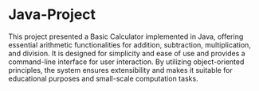 # Java-Project

This project presented a Basic Calculator implemented in Java, offering essential arithmetic
functionalities for addition, subtraction, multiplication, and division. It is designed for simplicity and
ease of use and provides a command-line interface for user interaction. By utilizing object-oriented
principles, the system ensures extensibility and makes it suitable for educational purposes and
small-scale computation tasks.
